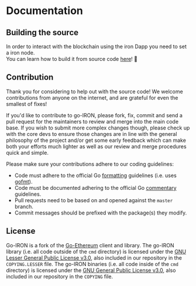 # Documentation

## Building the source

In order to interact with the blockchain using the iron Dapp you need to set a iron node.<br>You can learn how to build it from source code [here](https://github.com/iron-bank/Documentation/blob/master/Building.md)! 🚀


## Contribution

Thank you for considering to help out with the source code! We welcome contributions from
anyone on the internet, and are grateful for even the smallest of fixes!

If you'd like to contribute to go-IRON, please fork, fix, commit and send a pull request
for the maintainers to review and merge into the main code base. If you wish to submit more
complex changes though, please check up with the core devs
to ensure those changes are in line with the general philosophy of the project and/or get some
early feedback which can make both your efforts much lighter as well as our review and merge
procedures quick and simple.

Please make sure your contributions adhere to our coding guidelines:

 * Code must adhere to the official Go [formatting](https://golang.org/doc/effective_go.html#formatting) guidelines (i.e. uses [gofmt](https://golang.org/cmd/gofmt/)).
 * Code must be documented adhering to the official Go [commentary](https://golang.org/doc/effective_go.html#commentary) guidelines.
 * Pull requests need to be based on and opened against the `master` branch.
 * Commit messages should be prefixed with the package(s) they modify.


## License

Go-IRON is a fork of the [Go-Ethereum](https://github.com/ethereum/go-ethereum/) client and library.
The go-IRON library (i.e. all code outside of the `cmd` directory) is licensed under the
[GNU Lesser General Public License v3.0](https://www.gnu.org/licenses/lgpl-3.0.en.html), also
included in our repository in the `COPYING.LESSER` file.
The go-IRON binaries (i.e. all code inside of the `cmd` directory) is licensed under the
[GNU General Public License v3.0](https://www.gnu.org/licenses/gpl-3.0.en.html), also included
in our repository in the `COPYING` file.
